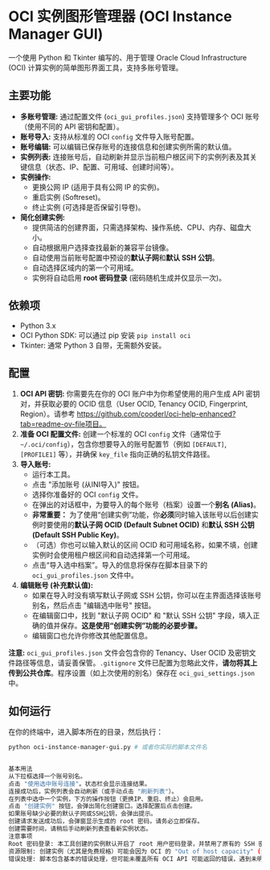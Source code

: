 # OCI 实例图形管理器 (OCI Instance Manager GUI)

一个使用 Python 和 Tkinter 编写的、用于管理 Oracle Cloud Infrastructure (OCI) 计算实例的简单图形界面工具，支持多账号管理。

## 主要功能

* **多账号管理:** 通过配置文件 (`oci_gui_profiles.json`) 支持管理多个 OCI 账号（使用不同的 API 密钥和配置）。
* **账号导入:** 支持从标准的 OCI `config` 文件导入账号配置。
* **账号编辑:** 可以编辑已保存账号的连接信息和创建实例所需的默认值。
* **实例列表:** 连接账号后，自动刷新并显示当前租户根区间下的实例列表及其关键信息（状态、IP、配置、可用域、创建时间等）。
* **实例操作:**
    * 更换公网 IP (适用于具有公网 IP 的实例)。
    * 重启实例 (Softreset)。
    * 终止实例 (可选择是否保留引导卷)。
* **简化创建实例:**
    * 提供简洁的创建界面，只需选择架构、操作系统、CPU、内存、磁盘大小。
    * 自动根据用户选择查找最新的兼容平台镜像。
    * 自动使用当前账号配置中预设的**默认子网**和**默认 SSH 公钥**。
    * 自动选择区域内的第一个可用域。
    * 实例将自动启用 **root 密码登录** (密码随机生成并仅显示一次)。

## 依赖项

* Python 3.x
* OCI Python SDK: 可以通过 pip 安装 `pip install oci`
* Tkinter: 通常 Python 3 自带，无需额外安装。

## 配置

1.  **OCI API 密钥:** 你需要先在你的 OCI 账户中为你希望使用的用户生成 API 密钥对，并获取必要的 OCID 信息（User OCID, Tenancy OCID, Fingerprint, Region）。请参考 https://github.com/cooderl/oci-help-enhanced?tab=readme-ov-file项目。
2.  **准备 OCI 配置文件:** 创建一个标准的 OCI `config` 文件（通常位于 `~/.oci/config`），包含你想要导入的账号配置节（例如 `[DEFAULT]`, `[PROFILE1]` 等），并确保 `key_file` 指向正确的私钥文件路径。
3.  **导入账号:**
    * 运行本工具。
    * 点击 "添加账号 (从INI导入)" 按钮。
    * 选择你准备好的 OCI `config` 文件。
    * 在弹出的对话框中，为要导入的每个账号（档案）设置一个**别名 (Alias)**。
    * **非常重要：** 为了使用“创建实例”功能，你**必须**同时输入该账号以后创建实例时要使用的**默认子网 OCID (Default Subnet OCID)** 和**默认 SSH 公钥 (Default SSH Public Key)**。
    * （可选）你也可以输入默认的区间 OCID 和可用域名称，如果不填，创建实例时会使用租户根区间和自动选择第一个可用域。
    * 点击“导入选中档案”。导入的信息将保存在脚本目录下的 `oci_gui_profiles.json` 文件中。
4.  **编辑账号 (补充默认值):**
    * 如果在导入时没有填写默认子网或 SSH 公钥，你可以在主界面选择该账号别名，然后点击 "编辑选中账号" 按钮。
    * 在编辑窗口中，找到 "默认子网 OCID" 和 "默认 SSH 公钥" 字段，填入正确的值并保存。**这是使用“创建实例”功能的必要步骤。**
    * 编辑窗口也允许你修改其他配置信息。

**注意:** `oci_gui_profiles.json` 文件会包含你的 Tenancy、User OCID 及密钥文件路径等信息，请妥善保管。`.gitignore` 文件已配置为忽略此文件，**请勿将其上传到公共仓库**。程序设置（如上次使用的别名）保存在 `oci_gui_settings.json` 中。

## 如何运行

在你的终端中，进入脚本所在的目录，然后执行：

```bash
python oci-instance-manager-gui.py # 或者你实际的脚本文件名


基本用法
从下拉框选择一个账号别名。
点击 "使用选中账号连接"。状态栏会显示连接结果。
连接成功后，实例列表会自动刷新（或手动点击 "刷新列表"）。
在列表中选中一个实例，下方的操作按钮（更换IP、重启、终止）会启用。
点击 "创建实例" 按钮，会弹出简化创建窗口。选择配置后点击创建。
如果账号缺少必要的默认子网或SSH公钥，会弹出提示。
创建请求发送成功后，会弹窗显示生成的 root 密码，请务必立即保存。
创建需要时间，请稍后手动刷新列表查看新实例状态。
注意事项
Root 密码登录: 本工具创建的实例默认开启了 root 用户密码登录，并禁用了原有的 SSH 密钥登录方式 (通过 cloud-init 实现)。这主要是为了方便某些场景，但会降低服务器的安全性。请务必使用生成的强密码，并考虑在首次登录后采取额外的安全措施（如修改密码、配置防火墙、重新启用密钥登录等）。
资源限制: 创建实例（尤其是免费规格）可能会因为 OCI 的 "Out of host capacity" (资源不足) 而失败，这并非脚本错误，请尝试更换可用域或稍后重试。
错误处理: 脚本包含基本的错误处理，但可能未覆盖所有 OCI API 可能返回的错误，遇到未明确处理的错误时请根据 OCI 文档或错误信息排查。